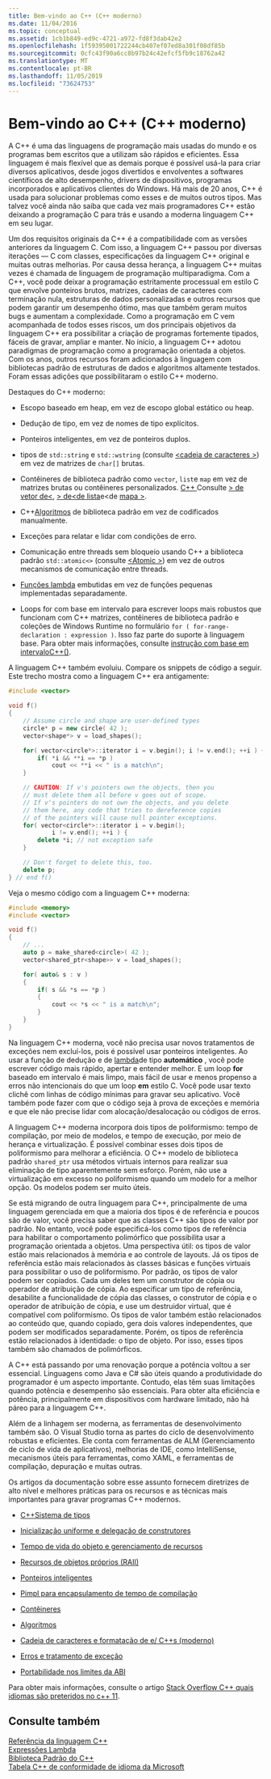 ```yaml
---
title: Bem-vindo ao C++ (C++ moderno)
ms.date: 11/04/2016
ms.topic: conceptual
ms.assetid: 1cb1b849-ed9c-4721-a972-fd8f3dab42e2
ms.openlocfilehash: 1f59395001722244cb407ef07ed8a301f08df85b
ms.sourcegitcommit: 0cfc43f90a6cc8b97b24c42efcf5fb9c18762a42
ms.translationtype: MT
ms.contentlocale: pt-BR
ms.lasthandoff: 11/05/2019
ms.locfileid: "73624753"
---
```

# <a name="welcome-back-to-c-modern-c"></a>Bem-vindo ao C++ (C++ moderno)

A C++ é uma das linguagens de programação mais usadas do mundo e os programas bem escritos que a utilizam são rápidos e eficientes. Essa linguagem é mais flexível que as demais porque é possível usá-la para criar diversos aplicativos, desde jogos divertidos e envolventes a softwares científicos de alto desempenho, drivers de dispositivos, programas incorporados e aplicativos clientes do Windows. Há mais de 20 anos, C++ é usada para solucionar problemas como esses e de muitos outros tipos. Mas talvez você ainda não saiba que cada vez mais programadores C++ estão deixando a programação C para trás e usando a moderna linguagem C++ em seu lugar.

Um dos requisitos originais da C++ é a compatibilidade com as versões anteriores da linguagem C. Com isso, a linguagem C++ passou por diversas iterações — C com classes, especificações da linguagem C++ original e muitas outras melhorias. Por causa dessa herança, a linguagem C++ muitas vezes é chamada de linguagem de programação multiparadigma. Com a C++, você pode deixar a programação estritamente processual em estilo C que envolve ponteiros brutos, matrizes, cadeias de caracteres com terminação nula, estruturas de dados personalizadas e outros recursos que podem garantir um desempenho ótimo, mas que também geram muitos bugs e aumentam a complexidade.  Como a programação em C vem acompanhada de todos esses riscos, um dos principais objetivos da linguagem C++ era possibilitar a criação de programas fortemente tipados, fáceis de gravar, ampliar e manter. No início, a linguagem C++ adotou paradigmas de programação como a programação orientada a objetos. Com os anos, outros recursos foram adicionados à linguagem com bibliotecas padrão de estruturas de dados e algoritmos altamente testados. Foram essas adições que possibilitaram o estilo C++ moderno.

Destaques do C++ moderno:

- Escopo baseado em heap, em vez de escopo global estático ou heap.

- Dedução de tipo, em vez de nomes de tipo explícitos.

- Ponteiros inteligentes, em vez de ponteiros duplos.

- tipos de `std::string` e `std::wstring` (consulte [\<cadeia de caracteres >](../standard-library/string.md)) em vez de matrizes de `char[]` brutas.

- Contêineres de biblioteca padrão como `vector`, `list`e `map` em vez de matrizes brutas ou contêineres personalizados. [ C++ ](../standard-library/cpp-standard-library-header-files.md) Consulte [> de vetor de\<](../standard-library/vector.md), [> de\<de lista](../standard-library/list.md)e\<de [mapa >](../standard-library/map.md).

- C++[Algoritmos](../standard-library/algorithm.md) de biblioteca padrão em vez de codificados manualmente.

- Exceções para relatar e lidar com condições de erro.

- Comunicação entre threads sem bloqueio usando C++ a biblioteca padrão `std::atomic<>` (consulte [\<Atomic >](../standard-library/atomic.md)) em vez de outros mecanismos de comunicação entre threads.

- [Funções lambda](../cpp/lambda-expressions-in-cpp.md) embutidas em vez de funções pequenas implementadas separadamente.

- Loops for com base em intervalo para escrever loops mais robustos que funcionam com C++ matrizes, contêineres de biblioteca padrão e coleções de Windows Runtime no formulário `for ( for-range-declaration : expression )`. Isso faz parte do suporte à linguagem base. Para obter mais informações, consulte [instrução com base em intervaloC++()](../cpp/range-based-for-statement-cpp.md).

A linguagem C++ também evoluiu. Compare os snippets de código a seguir. Este trecho mostra como a linguagem C++ era antigamente:

```cpp
#include <vector>

void f()
{
    // Assume circle and shape are user-defined types
    circle* p = new circle( 42 );
    vector<shape*> v = load_shapes();

    for( vector<circle*>::iterator i = v.begin(); i != v.end(); ++i ) {
        if( *i && **i == *p )
            cout << **i << " is a match\n";
    }

    // CAUTION: If v's pointers own the objects, then you
    // must delete them all before v goes out of scope.
    // If v's pointers do not own the objects, and you delete
    // them here, any code that tries to dereference copies
    // of the pointers will cause null pointer exceptions.
    for( vector<circle*>::iterator i = v.begin();
            i != v.end(); ++i ) {
        delete *i; // not exception safe
    }

    // Don't forget to delete this, too.
    delete p;
} // end f()
```

Veja o mesmo código com a linguagem C++ moderna:

```cpp
#include <memory>
#include <vector>

void f()
{
    // ...
    auto p = make_shared<circle>( 42 );
    vector<shared_ptr<shape>> v = load_shapes();

    for( auto& s : v )
    {
        if( s && *s == *p )
        {
            cout << *s << " is a match\n";
        }
    }
}
```

Na linguagem C++ moderna, você não precisa usar novos tratamentos de exceções nem excluí-los, pois é possível usar ponteiros inteligentes. Ao usar a função de dedução e de [lambda](../cpp/lambda-expressions-in-cpp.md)de tipo **automático** , você pode escrever código mais rápido, apertar e entender melhor. E um loop **for** baseado em intervalo é mais limpo, mais fácil de usar e menos propenso a erros não intencionais do que um loop **em** estilo C. Você pode usar texto clichê com linhas de código mínimas para gravar seu aplicativo. Você também pode fazer com que o código seja à prova de exceções e memória e que ele não precise lidar com alocação/desalocação ou códigos de erros.

A linguagem C++ moderna incorpora dois tipos de poliformismo: tempo de compilação, por meio de modelos, e tempo de execução, por meio de herança e virtualização. É possível combinar esses dois tipos de poliformismo para melhorar a eficiência. O C++ modelo de biblioteca padrão `shared_ptr` usa métodos virtuais internos para realizar sua eliminação de tipo aparentemente sem esforço. Porém, não use a virtualização em excesso no poliformismo quando um modelo for a melhor opção. Os modelos podem ser muito úteis.

Se está migrando de outra linguagem para C++, principalmente de uma linguagem gerenciada em que a maioria dos tipos é de referência e poucos são de valor, você precisa saber que as classes C++ são tipos de valor por padrão. No entanto, você pode especificá-los como tipos de referência para habilitar o comportamento polimórfico que possibilita usar a programação orientada a objetos. Uma perspectiva útil: os tipos de valor estão mais relacionados à memória e ao controle de layouts. Já os tipos de referência estão mais relacionados às classes básicas e funções virtuais para possibilitar o uso de poliformismo. Por padrão, os tipos de valor podem ser copiados. Cada um deles tem um construtor de cópia ou operador de atribuição de cópia. Ao especificar um tipo de referência, desabilite a funcionalidade de cópia das classes, o construtor de cópia e o operador de atribuição de cópia, e use um destruidor virtual, que é compatível com poliformismo. Os tipos de valor também estão relacionados ao conteúdo que, quando copiado, gera dois valores independentes, que podem ser modificados separadamente. Porém, os tipos de referência estão relacionados à identidade: o tipo de objeto. Por isso, esses tipos também são chamados de polimórficos.

A C++ está passando por uma renovação porque a potência voltou a ser essencial. Linguagens como Java e C# são úteis quando a produtividade do programador é um aspecto importante. Contudo, elas têm suas limitações quando potência e desempenho são essenciais. Para obter alta eficiência e potência, principalmente em dispositivos com hardware limitado, não há páreo para a linguagem C++.

Além de a linhagem ser moderna, as ferramentas de desenvolvimento também são. O Visual Studio torna as partes do ciclo de desenvolvimento robustas e eficientes. Ele conta com ferramentas de ALM (Gerenciamento de ciclo de vida de aplicativos), melhorias de IDE, como IntelliSense, mecanismos úteis para ferramentas, como XAML, e ferramentas de compilação, depuração e muitas outras.

Os artigos da documentação sobre esse assunto fornecem diretrizes de alto nível e melhores práticas para os recursos e as técnicas mais importantes para gravar programas C++ modernos.

- [C++Sistema de tipos](../cpp/cpp-type-system-modern-cpp.md)

- [Inicialização uniforme e delegação de construtores](../cpp/uniform-initialization-and-delegating-constructors.md)

- [Tempo de vida do objeto e gerenciamento de recursos](../cpp/object-lifetime-and-resource-management-modern-cpp.md)

- [Recursos de objetos próprios (RAII)](../cpp/objects-own-resources-raii.md)

- [Ponteiros inteligentes](../cpp/smart-pointers-modern-cpp.md)

- [Pimpl para encapsulamento de tempo de compilação](../cpp/pimpl-for-compile-time-encapsulation-modern-cpp.md)

- [Contêineres](../cpp/containers-modern-cpp.md)

- [Algoritmos](../cpp/algorithms-modern-cpp.md)

- [Cadeia de caracteres e formatação de e/ C++s (moderno)](../cpp/string-and-i-o-formatting-modern-cpp.md)

- [Erros e tratamento de exceção](../cpp/errors-and-exception-handling-modern-cpp.md)

- [Portabilidade nos limites da ABI](../cpp/portability-at-abi-boundaries-modern-cpp.md)

Para obter mais informações, consulte o artigo [Stack Overflow C++ quais idiomas são preteridos no c++ 11](https://stackoverflow.com/questions/9299101/which-c-idioms-are-deprecated-in-c11).

## <a name="see-also"></a>Consulte também

[Referência da linguagem C++](../cpp/cpp-language-reference.md)<br/>
[Expressões Lambda](../cpp/lambda-expressions-in-cpp.md)<br/>
[Biblioteca Padrão do C++](../standard-library/cpp-standard-library-reference.md)<br/>
[Tabela C++ de conformidade de idioma da Microsoft](../overview/visual-cpp-language-conformance.md)